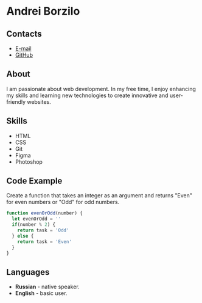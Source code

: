 # Andrei Borzilo

## Contacts
* [E-mail](andrew.borzilo@gmail.com)
* [GitHub](https://github.com/borzilo)

## About
I am passionate about web development. In my free time, I enjoy enhancing my skills and learning new technologies to create innovative and user-friendly websites.

## Skills 
* HTML
* CSS
* Git
* Figma
* Photoshop

## Code Example
Create a function that takes an integer as an argument and returns "Even" for even numbers or "Odd" for odd numbers.

```javascript
function evenOrOdd(number) {
  let evenOrOdd = ''
  if(number % 2) {
    return task = 'Odd'
  } else {
    return task = 'Even'
  }
}
```

## Languages
*  **Russian** - native speaker.
*  **English** - basic user.